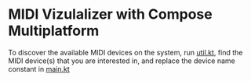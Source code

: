 # MIDI Vizulalizer with Compose Multiplatform

To discover the available MIDI devices on the system, run [util.kt](src/util.kt), find the MIDI device(s) that you are interested in, and replace the device name constant in [main.kt](src/main.kt)

